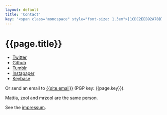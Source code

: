 ```yaml
---
layout: default
title: 'Contact'
key: '<span class="monospace" style="font-size: 1.3em">[1CDC2EEB92A78B7A](https://keybase.io/zool/key.asc)</span>'
---
```


# {{page.title}}

- [Twitter](https://twitter.com/__zool "My Twitter profile")
- [Github](https://github.com/mrzool "My Github account")
- [Tumblr](http://zoolnotes.tumblr.com/ "My Tumblr")
- [Instapaper](https://www.instapaper.com/p/__zool "My Instapaper account")
- [Keybase](https://keybase.io/zool "My Keybase account")

Or send an email to [{{site.email}}](mailto:mattia.tezzele@gmail.com "Send email") (PGP key: {{page.key}}).

Mattia, zool and mrzool are the same person.

See the [impressum]({{site.url}}/impressum "Impressum page").

